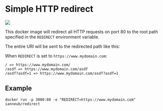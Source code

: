 # Simple HTTP redirect

[![](https://badge.imagelayers.io/ianneub/redirect:latest.svg)](https://imagelayers.io/?images=ianneub/redirect:latest 'Get your own badge on imagelayers.io')

This docker image will redirect all HTTP requests on port 80 to the root path specified in the `REDIRECT` environment variable.

The entire URI will be sent to the redirected path like this:

When `REDIRECT` is set to `https://www.mydomain.com`:
```
/ => https://www.mydomain.com/
/asdf => https://www.mydomain.com/asdf
/asdf?asdf=1 => https://www.mydomain.com/asdf?asdf=1
```

## Example

`docker run -p 3000:80 -e "REDIRECT=https://www.mydomain.com" ianneub/redirect`
